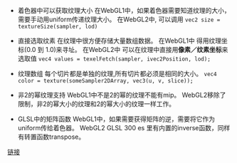 * 着色器中可以获取纹理大小
在WebGL1中，如果着色器需要知道纹理的大小，需要手动用uniform传递纹理大小。
在WebGL2中, 可以调用 `vec2 size = textureSize(sampler, lod)`

* 直接选取纹素 在纹理中很方便存储大量数组数据。
在WebGL1中 得用纹理坐标(0.0 到 1.0)来寻址。
在WebGL2中 可以在纹理中直接用**像素／纹素坐标**来选取值
`vec4 values = texelFetch(sampler, ivec2Position, lod);`

* 纹理数组 每个切片都是单独的纹理,所有切片都必须是相同的大小。
`vec4 color = texture(someSampler2DArray, vec3(u, v, slice));`

* 非2的幂纹理支持
WebGL1中不是2的幂的纹理不能有mip。
WebGL2移除了限制，非2的幂大小的纹理和2的幂大小的纹理一样工作。

* GLSL中的矩阵函数
WebGL1中，如果需要获得矩阵的逆，需要将它作为uniform传给着色器。
WebGL2 GLSL 300 es 里有内置的inverse函数，同样有转置函数transpose。

[链接](https://webgl2fundamentals.org/webgl/lessons/zh_cn/webgl2-whats-new.html)
